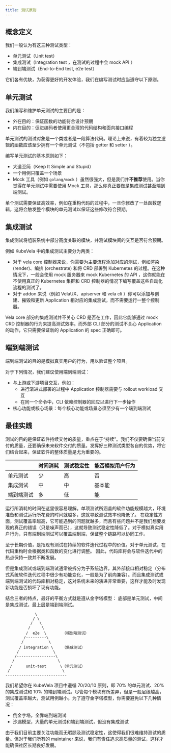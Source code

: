 ```yaml
---
title: 测试原则
---
```


## 概念定义

我们一般认为有这三种测试类型：

- 单元测试（Unit test）
- 集成测试（Integration test ，在测试的过程中会 mock API ）
- 端到端测试（End-to-End test, e2e test）

它们各有优缺，为获得更好的开发体验，我们在编写测试时应当遵守以下原则。

## 单元测试

我们编写和维护单元测试的主要目的是：

- 外在目的：保证函数的功能符合设计预期
- 内在目的：促进编码者使用更合理的代码结构和面向接口编程

单元测试的测试对象是一个类或者是一段算法代码。理论上来说，有着较为独立逻辑的函数应该至少拥有一个单元测试（不包括 getter 和 setter ）。

编写单元测试的基本原则如下：

- 大道至简（Keep It Simple and Stupid）
- 一个用例只覆盖一个场景
- Mock 工具（例如 `golang/mock` ）虽然很强大，但是我们并**不推荐**使用。当你觉得在单元测试中需要使用 Mock 工具，那么你真正要做是集成测试甚至端到端测试。

单个测试需要保证高效率，例如在重构代码的过程中，一旦你修改了一处函数逻辑，这将会触发整个模块的单元测试以保证这些修改符合预期。

## 集成测试

集成测试将组装系统中部分高度关联的模块，并测试模块间的交互是否符合预期。

例如 KubeVela 中的集成测试主要分为两类：

- 对于 vela core 控制器来说，你需要为主要流程添加对应的测试，例如渲染 (render)、编排 (orchestrate) 和将 CRD 部署到 Kubernetes 的过程。在这种情况下，一般会使用 mock 服务器来 mock Kubernetes 的 API ，这你就能在不使用真正的 Kubernetes 集群和 CRD 控制器的情况下编写覆盖这些自动化流程的测试了。
- 对于 addon 来说（例如 VelaUX、apiserver 和 vela cli ）你可以添加与创建、摧毁和更新 Application 相对应的集成测试，而不需要运行一整个控制器。

Vela core 部分的集成测试并不关心 CRD 是否在工作，因此它能够通过 mock CRD 控制器的行为来提高测试效率。而外部 CLI 部分的测试不关心 Application 的动作，它只需要保证新的 Application 的 spec 正确即可。

## 端到端测试

端到端测试的目的是模拟真实用户的行为，用以验证整个项目。

对于下列情况，我们建议使用端到端测试：

- 与上游或下游项目交互，例如：
  - 进行渐进式部署的过程中 Application 控制器需要与 rollout workload 交互
  - 在同一个命令中，CLI 依赖控制器的回应以进行下一步操作
- 核心功能或核心场景：每个核心功能或场景必须至少有一个端到端测试

## 最佳实践

测试的目的是保证软件持续交付的质量，重点在于“持续”。我们不仅要确保当前交付的质量，还要确保未来软件交付的质量。发挥好三种测试类型各自的优势，将它们结合起来，保证软件的整体质量是尤为重要的。

|            | 时间消耗 | 测试稳定性 | 能否模拟用户行为 |
| ---------- | -------- | ---------- | ---------------- |
| 单元测试   | 少       | 高         | 否               |
| 集成测试   | 中       | 中         | 基本能           |
| 端到端测试 | 多       | 低         | 能               |

运行所消耗的时间在这里很容易理解。单项测试所涵盖的软件功能规模越大，环境准备和测试运行所花费的时间就越多，这就导致测试效率也降低了。
在稳定性方面，测试覆盖率越高，它可能遇到的问题就越多，而且有些问题并不是我们想要发现的真正的错误（只是噪声而已），这就导致测试稳定性降低了。对于模拟真实用户行为，只有端到端测试可以覆盖端到端，保证整个链路可以协同工作。

至于长期价值，是指现有测试在持续的软件迭代过程中的价值。对于单元测试，在代码重构时会根据类和函数的变化进行调整。 因此，代码库将会与软件迭代中的热点保持一致并不断发展。

但是集成测试或端到端测试通常被拆分为子系统边界，其外部接口相对稳定（分布式系统软件迭代过程中很少有功能变化，一般是为了前向兼容）。而且集成测试或端到端测试的代码库相对稳定，这对系统未来的演进非常重要，这样才能及时发现新功能是否损坏了现有功能。

结合三者的特点，最好的平衡方式就是遵从金字塔模型： 底部是单元测试，中间是集成测试，最上层是端到端测试。

```
             \                        
            / \                       
           /   \                      
          /     \                     
         /  e2e  \       （端到端测试）
        /---------\                   
       /           \                  
      / integration \    （集成测试）
     /               \                
    /-----------------\               
   /                   \              
  /      unit-test      \（单元测试）
 /                       \            
---------------------------           
```

我们希望你在 KubeVela 项目中遵循 70/20/10 原则，即 70% 的单元测试、20% 的集成测试和 10% 的端到端测试。尽管每个模块有所差异，但是一般层级越高，测试覆盖率越大，测试用例越小。为了遵守金字塔模型，你需要避免以下几种情况：

- 倒金字塔，全靠端到端测试
- 沙漏模型，大量的单元测试和端到端测试，但没有集成测试

由于我们目前主要关注功能而无暇顾及测试稳定性，这使得我们很难维持测试的质量。但对于我们所有的 maintainer 来说，我们有责任追求高质量的测试，这样才能确保社区长期良好发展。
